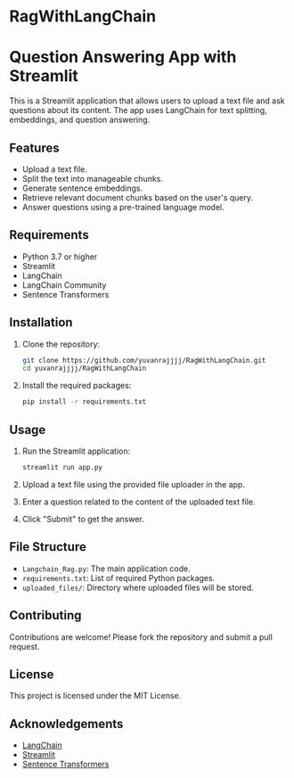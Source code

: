 # RagWithLangChain
# Question Answering App with Streamlit

This is a Streamlit application that allows users to upload a text file and ask questions about its content. The app uses LangChain for text splitting, embeddings, and question answering.

## Features

- Upload a text file.
- Split the text into manageable chunks.
- Generate sentence embeddings.
- Retrieve relevant document chunks based on the user's query.
- Answer questions using a pre-trained language model.

## Requirements

- Python 3.7 or higher
- Streamlit
- LangChain
- LangChain Community
- Sentence Transformers

## Installation

1. Clone the repository:

    ```sh
    git clone https://github.com/yuvanrajjjj/RagWithLangChain.git
    cd yuvanrajjjj/RagWithLangChain
    ```

2. Install the required packages:

    ```sh
    pip install -r requirements.txt
    ```

## Usage

1. Run the Streamlit application:

    ```sh
    streamlit run app.py
    ```

2. Upload a text file using the provided file uploader in the app.

3. Enter a question related to the content of the uploaded text file.

4. Click "Submit" to get the answer.

## File Structure

- `Langchain_Rag.py`: The main application code.
- `requirements.txt`: List of required Python packages.
- `uploaded_files/`: Directory where uploaded files will be stored.

## Contributing

Contributions are welcome! Please fork the repository and submit a pull request.

## License

This project is licensed under the MIT License.

## Acknowledgements

- [LangChain](https://github.com/hwchase17/langchain)
- [Streamlit](https://streamlit.io/)
- [Sentence Transformers](https://www.sbert.net/)

